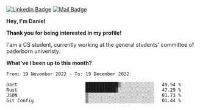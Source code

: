[![Linkedin Badge](https://img.shields.io/badge/-LinkedIn-0e76a8?style=flat-square&logo=Linkedin&logoColor=white)](https://www.linkedin.com/in/daniel-negi-592ba3223/)
[![Mail Badge](https://img.shields.io/badge/Gmail-D14836?style=flat-square&logo=gmail&logoColor=white)](mailto:daniel.ravi.negi@googlemail.com)

**Hey, I'm Daniel**

**Thank you for being interested in my profile!**

I'am a CS student, currently working at the general students' committee of paderborn univeristy.

**What've I been up to this month?** 

<!--START_SECTION:waka-->

```text
From: 19 November 2022 - To: 19 December 2022

Dart                         ████████████▒░░░░░░░░░░░░   49.54 %
Rust                         ███████████▓░░░░░░░░░░░░░   47.29 %
JSON                         ▒░░░░░░░░░░░░░░░░░░░░░░░░   01.73 %
Git Config                   ▒░░░░░░░░░░░░░░░░░░░░░░░░   01.44 %
```

<!--END_SECTION:waka-->
